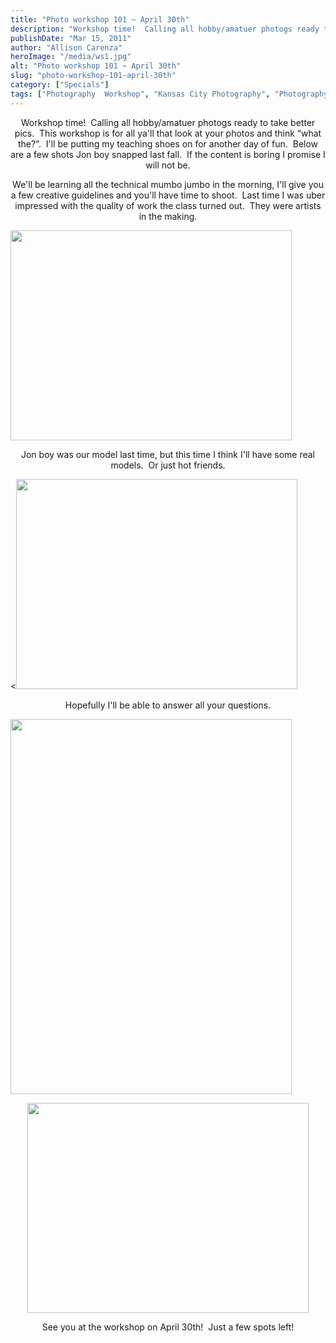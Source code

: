 ```yaml
---
title: "Photo workshop 101 ~ April 30th"
description: "Workshop time!  Calling all hobby/amatuer photogs ready to take better pics.  This workshop is for all ya&apos;ll that look at "
publishDate: "Mar 15, 2011"
author: "Allison Carenza"
heroImage: "/media/ws1.jpg"
alt: "Photo workshop 101 ~ April 30th"
slug: "photo-workshop-101-april-30th"
category: ["Specials"]
tags: ["Photography  Workshop", "Kansas City Photography", "Photography Workshop"]
---
```


<p style="text-align: center;">Workshop time!  Calling all hobby/amatuer photogs ready to take better pics.  This workshop is for all ya&apos;ll that look at your photos and think &#8220;what the?&#8221;.  I&apos;ll be putting my teaching shoes on for another day of fun.  Below are a few shots Jon boy snapped last fall.  If the content is boring I promise I will not be.</p>
<p style="text-align: center;">We&apos;ll be learning all the technical mumbo jumbo in the morning, I&apos;ll give you a few creative guidelines and you&apos;ll have time to shoot.  Last time I was uber impressed with the quality of work the class turned out.  They were artists in the making.</p>
<p style="text-align: center;">
<p><img class="aligncenter size-large wp-image-2082" title="ws1" src="/media/ws1.jpg" alt="" width="450" height="336" /></p>
<p style="text-align: center;">Jon boy was our model last time, but this time I think I&apos;ll have some real models.  Or just hot friends.</p>
<p><<img class="aligncenter size-large wp-image-2084" title="ws3" src="/media/ws3.jpg" alt="" width="450" height="336" /></p>
<p style="text-align: center;">Hopefully I&apos;ll be able to answer all your questions.</p>
<p><img class="aligncenter size-large wp-image-2083" title="ws2" src="/media/ws2.jpg" alt="" width="450" height="600" /></p>
<p style="text-align: center;">
<p style="text-align: center;"><img class="aligncenter size-large wp-image-2085" title="ws4" src="/media/ws4.jpg" alt="" width="450" height="336" /></p>
<p style="text-align: center;">See you at the workshop on April 30th!  Just a few spots left!</p>
